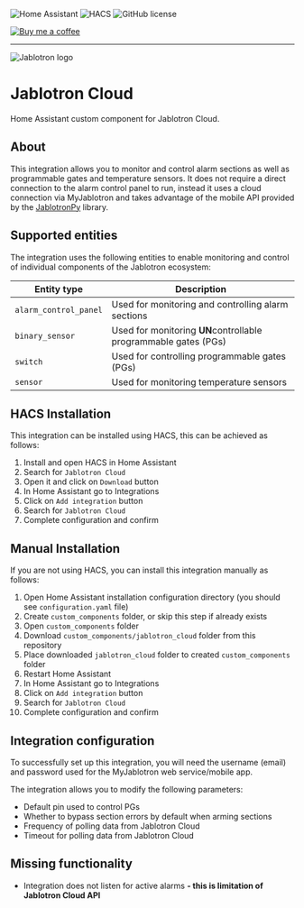 ![Home Assistant](https://img.shields.io/badge/Home-Assistant-blue?style=for-the-badge)
![HACS](https://img.shields.io/badge/HACS-Integration-blue?style=for-the-badge)
![GitHub license](https://img.shields.io/github/license/Pigotka/ha-cc-jablotron-cloud?style=for-the-badge)

[![Buy me a coffee](https://img.shields.io/badge/buy_me_a_coffee-orange?style=for-the-badge&logo=buy-me-a-coffee&logoColor=white)](https://www.buymeacoffee.com/michalbartP)

---

![Jablotron logo](https://github.com/Pigotka/ha-cc-jablotron-cloud/blob/main/logo.png)

# Jablotron Cloud

Home Assistant custom component for Jablotron Cloud.

## About

This integration allows you to monitor and control alarm sections as well as programmable gates and temperature sensors.
It does not require a direct connection to the alarm control panel to run, instead it uses a cloud connection via
MyJablotron and takes advantage of the mobile API provided by the [JablotronPy](https://github.com/fdegier/JablotronPy)
library.

## Supported entities

The integration uses the following entities to enable monitoring and control of individual components of the Jablotron
ecosystem:

| Entity type           | Description                                                     |
|-----------------------|-----------------------------------------------------------------|
| `alarm_control_panel` | Used for monitoring and controlling alarm sections              |
| `binary_sensor`       | Used for monitoring **UN**controllable programmable gates (PGs) |
| `switch`              | Used for controlling programmable gates (PGs)                   |
| `sensor`              | Used for monitoring temperature sensors                         |

## HACS Installation

This integration can be installed using HACS, this can be achieved as follows:

1. Install and open HACS in Home Assistant
2. Search for `Jablotron Cloud`
3. Open it and click on `Download` button
4. In Home Assistant go to Integrations
5. Click on `Add integration` button
6. Search for `Jablotron Cloud`
7. Complete configuration and confirm

## Manual Installation

If you are not using HACS, you can install this integration manually as follows:

1. Open Home Assistant installation configuration directory (you should see `configuration.yaml` file)
2. Create `custom_components` folder, or skip this step if already exists
3. Open `custom_components` folder
4. Download `custom_components/jablotron_cloud` folder from this repository
5. Place downloaded `jablotron_cloud` folder to created `custom_components` folder
6. Restart Home Assistant
7. In Home Assistant go to Integrations
8. Click on `Add integration` button
9. Search for `Jablotron Cloud`
10. Complete configuration and confirm

## Integration configuration

To successfully set up this integration, you will need the username (email) and password used for the MyJablotron web
service/mobile app.

The integration allows you to modify the following parameters:

* Default pin used to control PGs
* Whether to bypass section errors by default when arming sections
* Frequency of polling data from Jablotron Cloud
* Timeout for polling data from Jablotron Cloud

## Missing functionality

* Integration does not listen for active alarms **- this is limitation of Jablotron Cloud API**